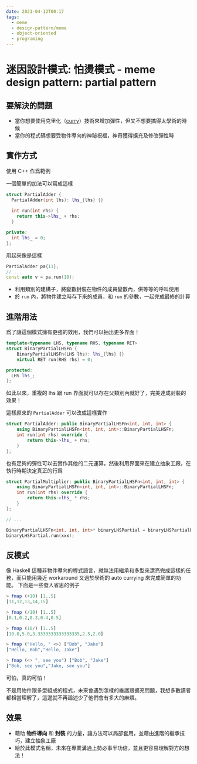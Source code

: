 ```yaml
---
date: 2021-04-12T00:17
tags:
  - meme
  - design-pattern/meme
  - object-oriented
  - programing
---
```


# 迷因設計模式: 怕燙模式 - meme design pattern: partial pattern

## 要解決的問題

- 當你想要使用克里化（[curry]）技術來增加彈性，但又不想要搞得太學術的時候
- 當你的程式碼想要受物件導向的神祕祝福，神奇獲得擴充及修改彈性時

## 實作方式

使用 C++ 作爲範例

一個簡單的加法可以寫成這樣

```cpp
struct PartialAdder {
  PartialAdder(int lhs): lhs_{lhs} {}
  
  int run(int rhs) {
    return this->lhs_ + rhs;
  }

private:
  int lhs_ = 0;
};
```

用起來像是這樣

```cpp
PartialAdder pa{11};
// ...
const auto v = pa.run(10);
```

- 利用類別的建構子，將變數封裝在物件的成員變數內，供等等的呼叫使用
- 於 `run` 內，將物件建立時存下來的成員，和 `run` 的參數，一起完成最終的計算

## 進階用法

爲了讓這個模式擁有更強的效用，我們可以抽出更多界面！

```cpp
template<typename LHS, typename RHS, typename RET>
struct BinaryPartialLHSFn {
    BinaryPartialLHSFn(LHS lhs): lhs_{lhs} {}
    virtual RET run(RHS rhs) = 0;

protected:
  LHS lhs_;
};
```

如此以來，重複的 lhs 跟 run 界面就可以存在父類別內就好了，完美達成封裝的效果！

這樣原來的 `PartialAdder` 可以改成這樣實作

```cpp
struct PartialAdder: public BinaryPartialLHSFn<int, int, int> {
    using BinaryPartialLHSFn<int, int, int>::BinaryPartialLHSFn;
    int run(int rhs) override {
        return this->lhs_ + rhs;
    }
};
```

也有足夠的彈性可以去實作其他的二元運算，然後利用界面來在建立抽象工廠，在執行時期決定真正的行爲

```cpp
struct PartialMultiplier: public BinaryPartialLHSFn<int, int, int> {
    using BinaryPartialLHSFn<int, int, int>::BinaryPartialLHSFn;
    int run(int rhs) override {
        return this->lhs_ * rhs;
    }
};

// ...

BinaryPartialLHSFn<int, int, int>* binaryLHSPartial = binaryLHSPartialFnFactory(...);
binaryLHSPartial.run(xxx);
```

## 反模式

像 Haskell 這種非物件導向的程式語言，就無法用繼承和多型來漂亮完成這樣的任務，而只能用幾近 workaround 又過於學術的 auto currying 來完成簡單的功能。
下面是一些發人省思的例子

```haskell
> fmap (+10) [1..5]
[11,12,13,14,15]

> fmap (/10) [1..5]
[0.1,0.2,0.3,0.4,0.5]

> fmap (10/) [1..5]
[10.0,5.0,3.3333333333333335,2.5,2.0]

> fmap ("Hello, " <>) ["Bob", "Jake"]
["Hello, Bob","Hello, Jake"]

> fmap (<> ", see you") ["Bob", "Jake"]
["Bob, see you","Jake, see you"]
```

可怕，真的可怕！

不是用物件跟多型組成的程式，未來會遇到怎樣的維護跟擴充問題，我想多數讀者都相當理解了，這邊就不再論述少了他們會有多大的麻煩。

## 效果

- 藉助 **物件導向** 和 **封裝** 的力量，讓方法可以局部套用，並藉由進階的繼承技巧，建立抽象工廠
- 給於此模式名稱，未來在專業溝通上勢必事半功倍，並且更容易理解對方的想法！

[curry]: https://en.wikipedia.org/wiki/Curry_(programming_language)
